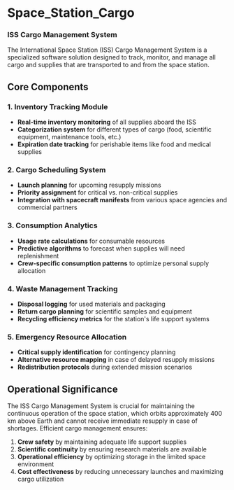 # Space_Station_Cargo
### ISS Cargo Management System

The International Space Station (ISS) Cargo Management System is a specialized software solution designed to track, monitor, and manage all cargo and supplies that are transported to and from the space station.

## Core Components

### 1. Inventory Tracking Module

- **Real-time inventory monitoring** of all supplies aboard the ISS
- **Categorization system** for different types of cargo (food, scientific equipment, maintenance tools, etc.)
- **Expiration date tracking** for perishable items like food and medical supplies


### 2. Cargo Scheduling System

- **Launch planning** for upcoming resupply missions
- **Priority assignment** for critical vs. non-critical supplies
- **Integration with spacecraft manifests** from various space agencies and commercial partners


### 3. Consumption Analytics

- **Usage rate calculations** for consumable resources
- **Predictive algorithms** to forecast when supplies will need replenishment
- **Crew-specific consumption patterns** to optimize personal supply allocation


### 4. Waste Management Tracking

- **Disposal logging** for used materials and packaging
- **Return cargo planning** for scientific samples and equipment
- **Recycling efficiency metrics** for the station's life support systems


### 5. Emergency Resource Allocation

- **Critical supply identification** for contingency planning
- **Alternative resource mapping** in case of delayed resupply missions
- **Redistribution protocols** during extended mission scenarios


## Operational Significance

The ISS Cargo Management System is crucial for maintaining the continuous operation of the space station, which orbits approximately 400 km above Earth and cannot receive immediate resupply in case of shortages. Efficient cargo management ensures:

1. **Crew safety** by maintaining adequate life support supplies
2. **Scientific continuity** by ensuring research materials are available
3. **Operational efficiency** by optimizing storage in the limited space environment
4. **Cost effectiveness** by reducing unnecessary launches and maximizing cargo utilization
